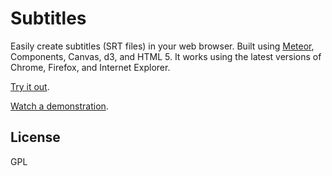 Subtitles
=========

Easily create subtitles (SRT files) in your web browser. Built using [Meteor](http://www.meteor.com), Components, Canvas, d3, and HTML 5. It works using the latest versions of Chrome, Firefox, and Internet Explorer.

[Try it out](http://subtitles.fiddleware.com).

[Watch a demonstration](http://vimeo.com/53719196).

## License

GPL
